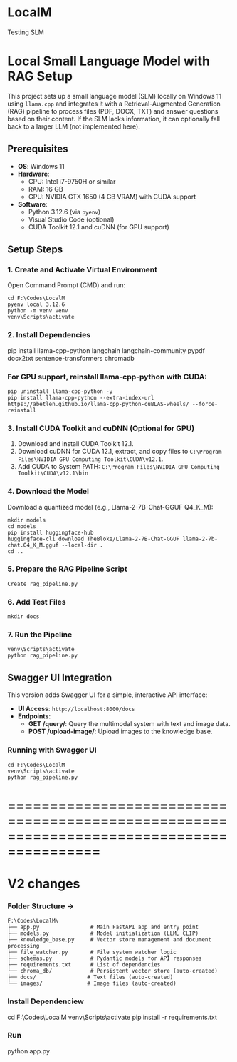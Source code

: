 # LocalM
Testing SLM

# Local Small Language Model with RAG Setup

This project sets up a small language model (SLM) locally on Windows 11 using `llama.cpp` and integrates it with a Retrieval-Augmented Generation (RAG) pipeline to process files (PDF, DOCX, TXT) and answer questions based on their content. If the SLM lacks information, it can optionally fall back to a larger LLM (not implemented here).

## Prerequisites

- **OS**: Windows 11
- **Hardware**: 
  - CPU: Intel i7-9750H or similar
  - RAM: 16 GB
  - GPU: NVIDIA GTX 1650 (4 GB VRAM) with CUDA support
- **Software**: 
  - Python 3.12.6 (via `pyenv`)
  - Visual Studio Code (optional)
  - CUDA Toolkit 12.1 and cuDNN (for GPU support)

## Setup Steps

### 1. Create and Activate Virtual Environment
Open Command Prompt (CMD) and run:

    cd F:\Codes\LocalM
    pyenv local 3.12.6
    python -m venv venv
    venv\Scripts\activate

### 2. Install Dependencies
   pip install llama-cpp-python langchain langchain-community pypdf docx2txt sentence-transformers chromadb

### For GPU support, reinstall llama-cpp-python with CUDA:

    pip uninstall llama-cpp-python -y
    pip install llama-cpp-python --extra-index-url https://abetlen.github.io/llama-cpp-python-cuBLAS-wheels/ --force-reinstall


### 3. Install CUDA Toolkit and cuDNN (Optional for GPU)

1. Download and install CUDA Toolkit 12.1.
2. Download cuDNN for CUDA 12.1, extract, and copy files to `C:\Program Files\NVIDIA GPU Computing Toolkit\CUDA\v12.1`.
3. Add CUDA to System PATH: `C:\Program Files\NVIDIA GPU Computing Toolkit\CUDA\v12.1\bin`

### 4. Download the Model

Download a quantized model (e.g., Llama-2-7B-Chat-GGUF Q4_K_M):

    mkdir models
    cd models
    pip install huggingface-hub
    huggingface-cli download TheBloke/Llama-2-7B-Chat-GGUF llama-2-7b-chat.Q4_K_M.gguf --local-dir .
    cd ..

### 5. Prepare the RAG Pipeline Script
    Create rag_pipeline.py

### 6. Add Test Files
    mkdir docs

### 7. Run the Pipeline
    venv\Scripts\activate
    python rag_pipeline.py

## Swagger UI Integration

This version adds Swagger UI for a simple, interactive API interface:
- **UI Access**: `http://localhost:8000/docs`
- **Endpoints**:
  - **GET /query/**: Query the multimodal system with text and image data.
  - **POST /upload-image/**: Upload images to the knowledge base.

### Running with Swagger UI
    cd F:\Codes\LocalM
    venv\Scripts\activate
    python rag_pipeline.py

=========================================================================================
=========================================================================================

# V2 changes 

### Folder Structure ->

    F:\Codes\LocalM\
    ├── app.py                # Main FastAPI app and entry point
    ├── models.py             # Model initialization (LLM, CLIP)
    ├── knowledge_base.py     # Vector store management and document processing
    ├── file_watcher.py       # File system watcher logic
    ├── schemas.py            # Pydantic models for API responses
    ├── requirements.txt      # List of dependencies
    └── chroma_db/            # Persistent vector store (auto-created)
    ├── docs/                # Text files (auto-created)
    └── images/              # Image files (auto-created)


### Install Dependenciew 
  cd F:\Codes\LocalM
  venv\Scripts\activate
  pip install -r requirements.txt

### Run
  python app.py